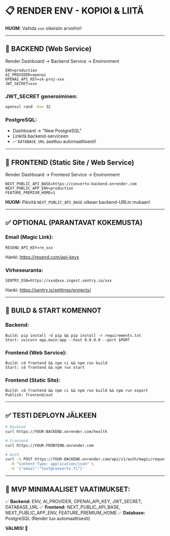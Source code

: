 # 📋 RENDER ENV - KOPIOI & LIITÄ

**HUOM:** Vaihda `xxx` oikeisiin arvoihin!

---

## 🔧 **BACKEND (Web Service)**

Render Dashboard → Backend Service → Environment

```
ENV=production
AI_PROVIDER=openai
OPENAI_API_KEY=sk-proj-xxx
JWT_SECRET=xxx
```

### **JWT_SECRET generoiminen:**
```bash
openssl rand -hex 32
```

### **PostgreSQL:**
- Dashboard → "New PostgreSQL"
- Linkitä backend-serviceen
- ✅ `DATABASE_URL` asettuu automaattisesti!

---

## 🎨 **FRONTEND (Static Site / Web Service)**

Render Dashboard → Frontend Service → Environment

```
NEXT_PUBLIC_API_BASE=https://converto-backend.onrender.com
NEXT_PUBLIC_APP_ENV=production
FEATURE_PREMIUM_HOME=1
```

**HUOM:** Päivitä `NEXT_PUBLIC_API_BASE` oikean backend-URLin mukaan!

---

## ✅ **OPTIONAL (PARANTAVAT KOKEMUSTA)**

### **Email (Magic Link):**
```
RESEND_API_KEY=re_xxx
```
Hanki: https://resend.com/api-keys

### **Virheseuranta:**
```
SENTRY_DSN=https://xxx@xxx.ingest.sentry.io/xxx
```
Hanki: https://sentry.io/settings/projects/

---

## 🚀 **BUILD & START KOMENNOT**

### **Backend:**
```
Build: pip install -U pip && pip install -r requirements.txt
Start: uvicorn app.main:app --host 0.0.0.0 --port $PORT
```

### **Frontend (Web Service):**
```
Build: cd frontend && npm ci && npm run build
Start: cd frontend && npm run start
```

### **Frontend (Static Site):**
```
Build: cd frontend && npm ci && npm run build && npm run export
Publish: frontend/out
```

---

## ✅ **TESTI DEPLOYN JÄLKEEN**

```bash
# Backend
curl https://YOUR-BACKEND.onrender.com/health

# Frontend
curl https://YOUR-FRONTEND.onrender.com

# Auth
curl -X POST https://YOUR-BACKEND.onrender.com/api/v1/auth/magic/request \
  -H "Content-Type: application/json" \
  -d '{"email":"test@converto.fi"}'
```

---

## 🎯 **MVP MINIMAALISET VAATIMUKSET:**

✅ **Backend:** ENV, AI_PROVIDER, OPENAI_API_KEY, JWT_SECRET, DATABASE_URL
✅ **Frontend:** NEXT_PUBLIC_API_BASE, NEXT_PUBLIC_APP_ENV, FEATURE_PREMIUM_HOME
✅ **Database:** PostgreSQL (Render luo automaattisesti)

**VALMIS! 🚀**
